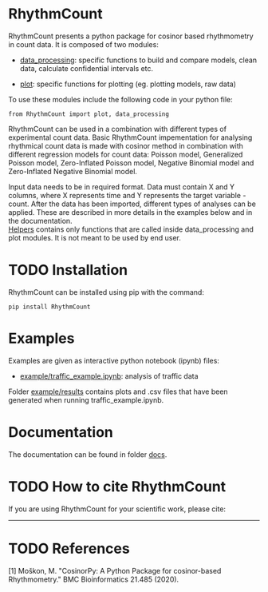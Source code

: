 # RhythmCount
RhythmCount presents a python package for cosinor based rhythmometry in count data. It is composed of two modules:

* [data_processing](data_processing.py): specific functions to build and compare models, clean data, calculate confidential intervals etc.

* [plot](plot.py): specific functions for plotting (eg. plotting models, raw data)

To use these modules include the following code in your python file:

`from RhythmCount import plot, data_processing` 

RhythmCount can be used in a combination with different types of experimental count data. Basic RhythmCount impementation for analysing rhythmical count data is made with cosinor method in combination 
with different regression models for count data: Poisson model, Generalized Poisson model, Zero-Inflated Poisson model, Negative Binomial model and Zero-Inflated Negative Binomial model.<br/>

Input data needs to be in required format. Data must contain X and Y columns, where X represents time and Y represents the target variable - count.
After the data has been imported, different types of analyses can be applied. These are described in more details in the examples below and in the documentation. <br/>
[Helpers](helpers.py) contains only functions that are called inside data_processing and plot modules. It is not meant to be used by end user.

#  TODO Installation
RhythmCount can be installed using pip with the command:

`pip install RhythmCount`

# Examples
Examples are given as interactive python notebook (ipynb) files:

* [example/traffic_example.ipynb](example/traffic_example.ipynb): analysis of traffic data

Folder [example/results](example/results) contains plots and .csv files that have been generated when running traffic_example.ipynb.

# Documentation
The documentation can be found in folder [docs](docs/README.md).

# TODO How to cite RhythmCount
If you are using RhythmCount for your scientific work, please cite:


--------------------
# TODO References

[1] Moškon, M. "CosinorPy: A Python Package for cosinor-based Rhythmometry." BMC Bioinformatics 21.485 (2020).
